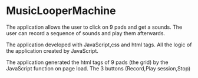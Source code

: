 # MusicLooperMachine

The application allows the user to click on 9 pads and get a sounds. The user can record a sequence of sounds and play them afterwards.

The application developed with JavaScript,css and html tags. All the logic of the application created by JavaScript.

The application generated the html tags of 9 pads (the grid) by the JavaScript function on page load. The 3 buttons (Record,Play session,Stop)
